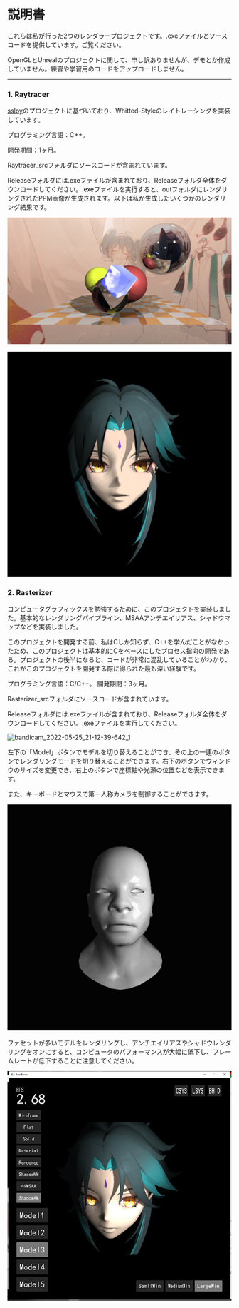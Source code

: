 # 説明書

これらは私が行った2つのレンダラープロジェクトです。.exeファイルとソースコードを提供しています。ご覧ください。

OpenGLとUnrealのプロジェクトに関して、申し訳ありませんが、デモとか作成していません。練習や学習用のコードをアップロードしません。

---



### 1. Raytracer

[ssloy](https://github.com/ssloy/tinyraytracer)のプロジェクトに基づいており、Whitted-Styleのレイトレーシングを実装しています。

プログラミング言語：C++。

開発期間：1ヶ月。

Raytracer_srcフォルダにソースコードが含まれています。

Releaseフォルダには.exeファイルが含まれており、Releaseフォルダ全体をダウンロードしてください。.exeファイルを実行すると、outフォルダにレンダリングされたPPM画像が生成されます。以下は私が生成したいくつかのレンダリング結果です。

![Output1_ppmTopng](説明書.assets/Output1_ppmTopng.png)

![Output2_ppmTopng](説明書.assets/Output2_ppmTopng.png)



### 2. Rasterizer

コンピュータグラフィックスを勉強するために、このプロジェクトを実装しました。基本的なレンダリングパイプライン、MSAAアンチエイリアス、シャドウマップなどを実装しました。

このプロジェクトを開発する前、私はCしか知らず、C++を学んだことがなかったため、このプロジェクトは基本的にCをベースにしたプロセス指向の開発である。プロジェクトの後半になると、コードが非常に混乱していることがわかり、これがこのプロジェクトを開発する際に得られた最も深い経験です。

プログラミング言語：C/C++。
開発期間：3ヶ月。

Rasterizer_srcフォルダにソースコードが含まれています。

Releaseフォルダには.exeファイルが含まれており、Releaseフォルダ全体をダウンロードしてください。.exeファイルを実行してください。

![bandicam_2022-05-25_21-12-39-642_1](説明書.assets/gif1.gif)

左下の「Model」ボタンでモデルを切り替えることができ、その上の一連のボタンでレンダリングモードを切り替えることができます。右下のボタンでウィンドウのサイズを変更でき、右上のボタンで座標軸や光源の位置などを表示できます。

また、キーボードとマウスで第一人称カメラを制御することができます。

![bandicam_2022-05-25_21-12-39-642](説明書.assets/gif2.gif)

ファセットが多いモデルをレンダリングし、アンチエイリアスやシャドウレンダリングをオンにすると、コンピュータのパフォーマンスが大幅に低下し、フレームレートが低下することに注意してください。

![image-20240212210203931](説明書.assets/image-20240212210203931.png)
